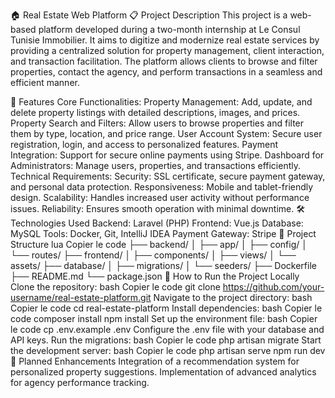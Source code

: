 🏠 Real Estate Web Platform
📋 Project Description
This project is a web-based platform developed during a two-month internship at Le Consul Tunisie Immobilier. It aims to digitize and modernize real estate services by providing a centralized solution for property management, client interaction, and transaction facilitation. The platform allows clients to browse and filter properties, contact the agency, and perform transactions in a seamless and efficient manner.

🚀 Features
Core Functionalities:
Property Management: Add, update, and delete property listings with detailed descriptions, images, and prices.
Property Search and Filters: Allow users to browse properties and filter them by type, location, and price range.
User Account System: Secure user registration, login, and access to personalized features.
Payment Integration: Support for secure online payments using Stripe.
Dashboard for Administrators: Manage users, properties, and transactions efficiently.
Technical Requirements:
Security: SSL certificate, secure payment gateway, and personal data protection.
Responsiveness: Mobile and tablet-friendly design.
Scalability: Handles increased user activity without performance issues.
Reliability: Ensures smooth operation with minimal downtime.
🛠️ Technologies Used
Backend: Laravel (PHP)
Frontend: Vue.js
Database: MySQL
Tools: Docker, Git, IntelliJ IDEA
Payment Gateway: Stripe
📂 Project Structure
lua
Copier le code
├── backend/
│   ├── app/
│   ├── config/
│   └── routes/
├── frontend/
│   ├── components/
│   ├── views/
│   └── assets/
├── database/
│   ├── migrations/
│   └── seeders/
├── Dockerfile
├── README.md
└── package.json
📝 How to Run the Project Locally
Clone the repository:
bash
Copier le code
git clone https://github.com/your-username/real-estate-platform.git
Navigate to the project directory:
bash
Copier le code
cd real-estate-platform
Install dependencies:
bash
Copier le code
composer install
npm install
Set up the environment file:
bash
Copier le code
cp .env.example .env
Configure the .env file with your database and API keys.
Run the migrations:
bash
Copier le code
php artisan migrate
Start the development server:
bash
Copier le code
php artisan serve
npm run dev
🎯 Planned Enhancements
Integration of a recommendation system for personalized property suggestions.
Implementation of advanced analytics for agency performance tracking.

